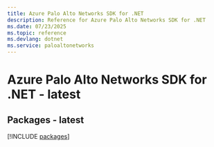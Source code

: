 ```yaml
---
title: Azure Palo Alto Networks SDK for .NET
description: Reference for Azure Palo Alto Networks SDK for .NET
ms.date: 07/23/2025
ms.topic: reference
ms.devlang: dotnet
ms.service: paloaltonetworks
---
```

# Azure Palo Alto Networks SDK for .NET - latest
## Packages - latest
[!INCLUDE [packages](palo-alto-networks-index.md)]